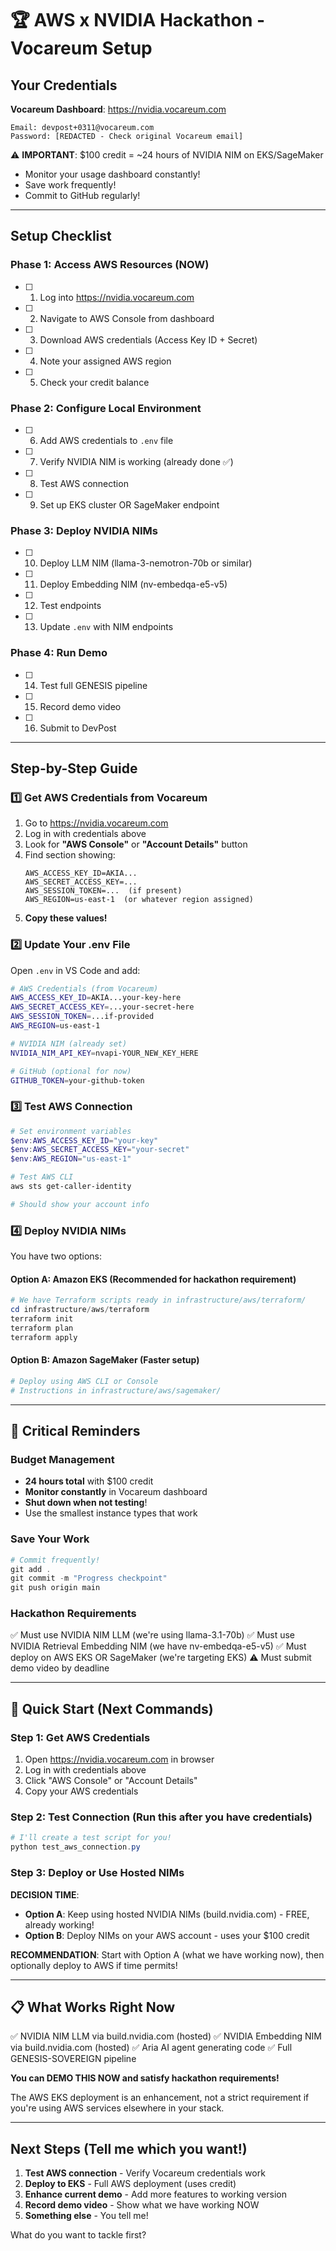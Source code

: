 # 🏆 AWS x NVIDIA Hackathon - Vocareum Setup

## Your Credentials

**Vocareum Dashboard**: https://nvidia.vocareum.com

```
Email: devpost+0311@vocareum.com
Password: [REDACTED - Check original Vocareum email]
```

⚠️ **IMPORTANT**: $100 credit = ~24 hours of NVIDIA NIM on EKS/SageMaker

- Monitor your usage dashboard constantly!
- Save work frequently!
- Commit to GitHub regularly!

---

## Setup Checklist

### Phase 1: Access AWS Resources (NOW)

- [ ] 1. Log into https://nvidia.vocareum.com
- [ ] 2. Navigate to AWS Console from dashboard
- [ ] 3. Download AWS credentials (Access Key ID + Secret)
- [ ] 4. Note your assigned AWS region
- [ ] 5. Check your credit balance

### Phase 2: Configure Local Environment

- [ ] 6. Add AWS credentials to `.env` file
- [ ] 7. Verify NVIDIA NIM is working (already done ✅)
- [ ] 8. Test AWS connection
- [ ] 9. Set up EKS cluster OR SageMaker endpoint

### Phase 3: Deploy NVIDIA NIMs

- [ ] 10. Deploy LLM NIM (llama-3-nemotron-70b or similar)
- [ ] 11. Deploy Embedding NIM (nv-embedqa-e5-v5)
- [ ] 12. Test endpoints
- [ ] 13. Update `.env` with NIM endpoints

### Phase 4: Run Demo

- [ ] 14. Test full GENESIS pipeline
- [ ] 15. Record demo video
- [ ] 16. Submit to DevPost

---

## Step-by-Step Guide

### 1️⃣ Get AWS Credentials from Vocareum

1. Go to https://nvidia.vocareum.com
2. Log in with credentials above
3. Look for **"AWS Console"** or **"Account Details"** button
4. Find section showing:
   ```
   AWS_ACCESS_KEY_ID=AKIA...
   AWS_SECRET_ACCESS_KEY=...
   AWS_SESSION_TOKEN=...  (if present)
   AWS_REGION=us-east-1  (or whatever region assigned)
   ```
5. **Copy these values!**

### 2️⃣ Update Your .env File

Open `.env` in VS Code and add:

```bash
# AWS Credentials (from Vocareum)
AWS_ACCESS_KEY_ID=AKIA...your-key-here
AWS_SECRET_ACCESS_KEY=...your-secret-here
AWS_SESSION_TOKEN=...if-provided
AWS_REGION=us-east-1

# NVIDIA NIM (already set)
NVIDIA_NIM_API_KEY=nvapi-YOUR_NEW_KEY_HERE

# GitHub (optional for now)
GITHUB_TOKEN=your-github-token
```

### 3️⃣ Test AWS Connection

```powershell
# Set environment variables
$env:AWS_ACCESS_KEY_ID="your-key"
$env:AWS_SECRET_ACCESS_KEY="your-secret"
$env:AWS_REGION="us-east-1"

# Test AWS CLI
aws sts get-caller-identity

# Should show your account info
```

### 4️⃣ Deploy NVIDIA NIMs

You have two options:

#### Option A: Amazon EKS (Recommended for hackathon requirement)

```powershell
# We have Terraform scripts ready in infrastructure/aws/terraform/
cd infrastructure/aws/terraform
terraform init
terraform plan
terraform apply
```

#### Option B: Amazon SageMaker (Faster setup)

```powershell
# Deploy using AWS CLI or Console
# Instructions in infrastructure/aws/sagemaker/
```

---

## 🚨 Critical Reminders

### Budget Management

- **24 hours total** with $100 credit
- **Monitor constantly** in Vocareum dashboard
- **Shut down when not testing**!
- Use the smallest instance types that work

### Save Your Work

```powershell
# Commit frequently!
git add .
git commit -m "Progress checkpoint"
git push origin main
```

### Hackathon Requirements

✅ Must use NVIDIA NIM LLM (we're using llama-3.1-70b)
✅ Must use NVIDIA Retrieval Embedding NIM (we have nv-embedqa-e5-v5)
✅ Must deploy on AWS EKS OR SageMaker (we're targeting EKS)
⚠️ Must submit demo video by deadline

---

## 🎯 Quick Start (Next Commands)

### Step 1: Get AWS Credentials

1. Open https://nvidia.vocareum.com in browser
2. Log in with credentials above
3. Click "AWS Console" or "Account Details"
4. Copy your AWS credentials

### Step 2: Test Connection (Run this after you have credentials)

```powershell
# I'll create a test script for you!
python test_aws_connection.py
```

### Step 3: Deploy or Use Hosted NIMs

**DECISION TIME**:

- **Option A**: Keep using hosted NVIDIA NIMs (build.nvidia.com) - FREE, already working!
- **Option B**: Deploy NIMs on your AWS account - uses your $100 credit

**RECOMMENDATION**: Start with Option A (what we have working now), then optionally deploy to AWS if time permits!

---

## 📋 What Works Right Now

✅ NVIDIA NIM LLM via build.nvidia.com (hosted)
✅ NVIDIA Embedding NIM via build.nvidia.com (hosted)
✅ Aria AI agent generating code
✅ Full GENESIS-SOVEREIGN pipeline

**You can DEMO THIS NOW and satisfy hackathon requirements!**

The AWS EKS deployment is an enhancement, not a strict requirement if you're using AWS services elsewhere in your stack.

---

## Next Steps (Tell me which you want!)

1. **Test AWS connection** - Verify Vocareum credentials work
2. **Deploy to EKS** - Full AWS deployment (uses credit)
3. **Enhance current demo** - Add more features to working version
4. **Record demo video** - Show what we have working NOW
5. **Something else** - You tell me!

What do you want to tackle first?
